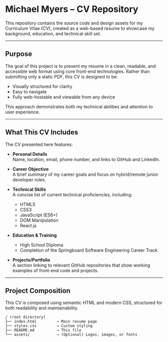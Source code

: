 # Michael Myers – CV Repository

This repository contains the source code and design assets for my Curriculum Vitae (CV), created as a web-based resume to showcase my background, education, and technical skill set.

---

## Purpose

The goal of this project is to present my resume in a clean, readable, and accessible web format using core front-end technologies. Rather than submitting only a static PDF, this CV is designed to be:

- Visually structured for clarity  
- Easy to navigate  
- Fully web-hostable and viewable from any device  

This approach demonstrates both my technical abilities and attention to user experience.

---

## What This CV Includes

The CV presented here features:

- **Personal Details**  
  Name, location, email, phone number, and links to GitHub and LinkedIn.

- **Career Objective**  
  A brief summary of my career goals and focus on hybrid/remote junior developer roles.

- **Technical Skills**  
  A concise list of current technical proficiencies, including:
  - HTML5
  - CSS3
  - JavaScript (ES6+)
  - DOM Manipulation
  - React.js

- **Education & Training**  
  - High School Diploma  
  - Completion of the Springboard Software Engineering Career Track

- **Projects/Portfolio**  
  A section linking to relevant GitHub repositories that show working examples of front-end code and projects.

---

## Project Composition

This CV is composed using semantic HTML and modern CSS, structured for both readability and maintainability.

```plaintext
/ (root directory)
├── index.html         → Main resume page
├── styles.css         → Custom styling
├── README.md          → This file
└── assets/            → (Optional) Logos, images, or fonts
